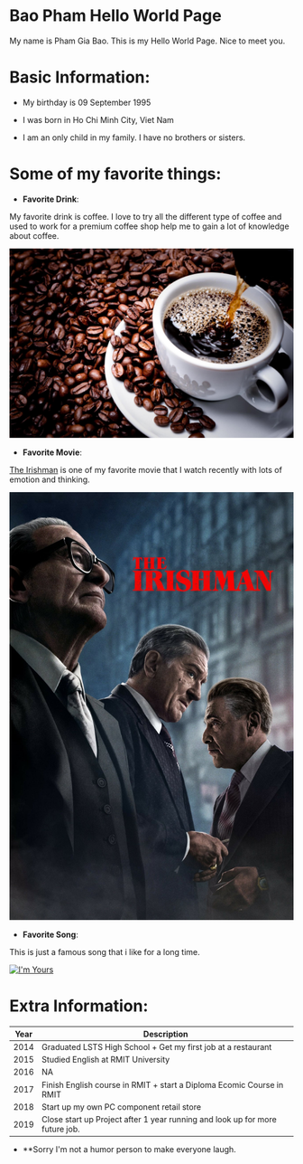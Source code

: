 # Bao Pham Hello World Page

My name is Pham Gia Bao. This is my Hello World Page. Nice to meet you.

# Basic Information:

+ My birthday is 09 September 1995

+ I was born in Ho Chi Minh City, Viet Nam 

+ I am an only child in my family. I have no brothers or sisters.

# Some of my favorite things:

- **Favorite Drink**:

My favorite drink is coffee. I love to try all the different type of coffee and used to work for a premium coffee shop help me to gain a lot of knowledge about coffee.

![Image description](https://github.com/XyonPham/hello-world/blob/master/Coffee.jpg)

- **Favorite Movie**:

[The Irishman](https://www.themoviedb.org/movie/398978-the-irishman?language=en-US) is one of my favorite movie that I watch recently with lots of emotion and thinking.

![Image description](https://github.com/XyonPham/hello-world/blob/master/The%20Irishman%20Poster.jpg)

- **Favorite Song**:

This is just a famous song that i like for a long time.

[![I'm Yours](https://img.youtube.com/vi/EkHTsc9PU2A/0.jpg)](https://www.youtube.com/watch?v=EkHTsc9PU2A "I'm Yours")

# Extra Information:


Year | Description
---- | -----------
2014 | Graduated LSTS High School + Get my first job at a restaurant
2015 | Studied English at RMIT University
2016 | NA
2017 | Finish English course in RMIT + start a Diploma Ecomic Course in RMIT
2018 | Start up my own PC component retail store 
2019 | Close start up Project after 1 year running and look up for more future job.

- **Sorry I'm not a humor person to make everyone laugh. 

